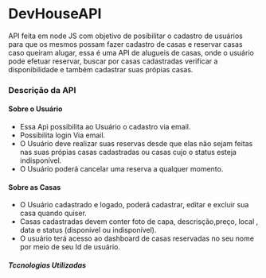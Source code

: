 # DevHouseAPI
API feita em node JS  com objetivo de  posibilitar o  cadastro de usuários para que  os mesmos possam fazer cadastro de  casas  e reservar  casas caso queiram 
alugar, essa é uma API de  alugueis de casas, onde o usuário pode  efetuar  reservar, buscar por casas cadastradas verificar  a disponibilidade e também cadastrar suas própias casas. 

### Descrição da API
#### Sobre o Usuário
- Essa Api possibilita ao Usuário o cadastro via email.
- Possibilita login Via email.
- O Usuário deve realizar suas reservas desde que elas não sejam feitas nas suas  própias casas cadastradas ou casas  cujo  o  status  esteja indisponível.
- O Usuário poderá  cancelar uma reserva a qualquer momento.

#### Sobre as Casas
- O Usuário cadastrado e logado, poderá cadastrar, editar e excluir sua casa quando quiser.
- Casas cadastradas devem conter foto de capa, descrisção,preço, local , data e  status (disponível ou indisponível).
- O usuário terá  acesso  ao  dashboard de casas reservadas no seu nome por meio de seu Id de usuário.



##### Tccnologias Utilizadas 
